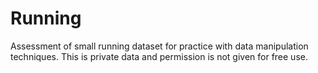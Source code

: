 # Running

Assessment of small running dataset for practice with data manipulation techniques. 
This is private data and permission is not given for free use. 
